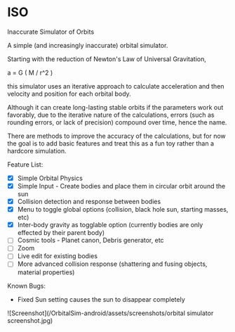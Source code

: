ISO
===

Inaccurate Simulator of Orbits

A simple (and increasingly inaccurate) orbital simulator.

Starting with the reduction of Newton's Law of Universal Gravitation,

a = G ( M / r^2 )

this simulator uses an iterative approach to calculate acceleration and then velocity and position for each orbital body.

Although it can create long-lasting stable orbits if the parameters work out favorably, due to the iterative nature of the calculations, errors (such as rounding errors, or lack of precision) compound over time, hence the name.

There are methods to improve the accuracy of the calculations, but for now the goal is to add basic features and treat this as a fun toy rather than a hardcore simulation.

Feature List:

- [x] Simple Orbital Physics
- [x] Simple Input - Create bodies and place them in circular orbit around the sun
- [x] Collision detection and response between bodies
- [x] Menu to toggle global options (collision, black hole sun, starting masses, etc)
- [x] Inter-body gravity as togglable option (currently bodies are only effected by their parent body)
- [ ] Cosmic tools - Planet canon, Debris generator, etc
- [ ] Zoom
- [ ] Live edit for existing bodies
- [ ] More advanced collision response (shattering and fusing objects, material properties)

Known Bugs:

- Fixed Sun setting causes the sun to disappear completely

![Screenshot](/OrbitalSim-android/assets/screenshots/orbital simulator screenshot.jpg)
